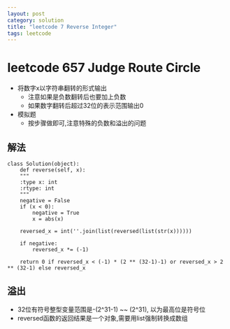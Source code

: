 ```yaml
---
layout: post
category: solution
title: "leetcode 7 Reverse Integer"
tags: leetcode
---
```


# leetcode 657 Judge Route Circle

* 将数字x以字符串翻转的形式输出
    * 注意如果是负数翻转后也要加上负数
    * 如果数字翻转后超过32位的表示范围输出0
* 模拟题
    * 按步骤做即可,注意特殊的负数和溢出的问题

## 解法

```
class Solution(object):
    def reverse(self, x):
    """
    :type x: int
    :rtype: int
    """
    negative = False
    if (x < 0):
        negative = True
        x = abs(x)
                                                                                       
    reversed_x = int(''.join(list(reversed(list(str(x))))))
                                                                                                       
    if negative:
        reversed_x *= (-1)
                                                           
    return 0 if reversed_x < (-1) * (2 ** (32-1)-1) or reversed_x > 2 ** (32-1) else reversed_x
```

## 溢出
* 32位有符号整型变量范围是-(2^31-1) ~~ (2^31), 以为最高位是符号位
* reversed函数的返回结果是一个对象,需要用list强制转换成数组

